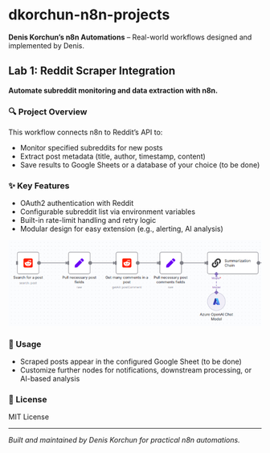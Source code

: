 # dkorchun-n8n-projects

**Denis Korchun’s n8n Automations** – Real-world workflows designed and implemented by Denis.  

## Lab 1: Reddit Scraper Integration  

**Automate subreddit monitoring and data extraction with n8n.**  

### 🔍 Project Overview  
This workflow connects n8n to Reddit’s API to:  
- Monitor specified subreddits for new posts  
- Extract post metadata (title, author, timestamp, content)  
- Save results to Google Sheets or a database of your choice  (to be done)

### ✨ Key Features  
- OAuth2 authentication with Reddit  
- Configurable subreddit list via environment variables  
- Built-in rate-limit handling and retry logic  
- Modular design for easy extension (e.g., alerting, AI analysis)

![Workflow Diagram](1-workflow.png)

### 📖 Usage  
- Scraped posts appear in the configured Google Sheet  (to be done)
- Customize further nodes for notifications, downstream processing, or AI-based analysis  

### 📄 License  
MIT License  

***

*Built and maintained by Denis Korchun for practical n8n automations.*
